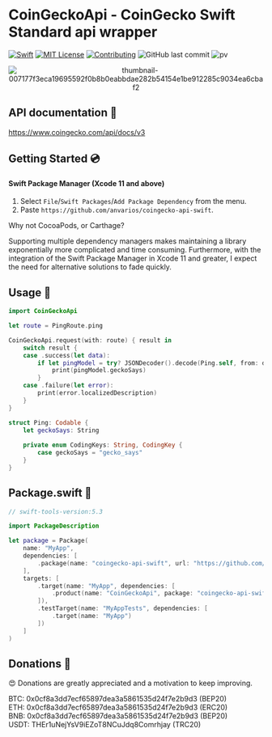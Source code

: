 # CoinGeckoApi - CoinGecko Swift Standard api wrapper
[![Swift](https://img.shields.io/badge/swift-5.3-brightgreen.svg)](https://swift.org/download/#releases) [![MIT License](https://img.shields.io/badge/license-MIT-brightgreen.svg)](https://github.com/anvarios/coingecko-api-swift/blob/master/LICENSE/)  [![Contributing](https://img.shields.io/badge/contributing-guide-brightgreen.svg)](https://github.com/anvarios/coingecko-api-swift/blob/master/CONTRIBUTING.md) ![GitHub last commit](https://img.shields.io/github/last-commit/anvarios/coingecko-api-swift) ![pv](https://pageview.vercel.app/?github_user=anvarios)

<p align="center">
    <img src="https://static.coingecko.com/s/thumbnail-007177f3eca19695592f0b8b0eabbdae282b54154e1be912285c9034ea6cbaf2.png" alt="thumbnail-007177f3eca19695592f0b8b0eabbdae282b54154e1be912285c9034ea6cbaf2" alt="CoinGecko-logo" alt="CoinGecko-logo"/>
</p>


## API documentation 📝
https://www.coingecko.com/api/docs/v3

## Getting Started 💿
#### Swift Package Manager (Xcode 11 and above)
1. Select `File`/`Swift Packages`/`Add Package Dependency` from the menu.
2. Paste `https://github.com/anvarios/coingecko-api-swift`.

Why not CocoaPods, or Carthage?

Supporting multiple dependency managers makes maintaining a library exponentially more complicated and time consuming. Furthermore, with the integration of the Swift Package Manager in Xcode 11 and greater, I expect the need for alternative solutions to fade quickly.

## Usage 🏓
```swift
import CoinGeckoApi

let route = PingRoute.ping

CoinGeckoApi.request(with: route) { result in
    switch result {
    case .success(let data):
        if let pingModel = try? JSONDecoder().decode(Ping.self, from: data) {
            print(pingModel.geckoSays)
        }
    case .failure(let error):
        print(error.localizedDescription)
    }
}

struct Ping: Codable {
    let geckoSays: String
    
    private enum CodingKeys: String, CodingKey {
        case geckoSays = "gecko_says"
    }
}
```

## Package.swift 🚨
```swift
// swift-tools-version:5.3

import PackageDescription

let package = Package(
    name: "MyApp",
    dependencies: [
        .package(name: "coingecko-api-swift", url: "https://github.com/anvarios/coingecko-api-swift.git", .branch("master"))
    ],
    targets: [
        .target(name: "MyApp", dependencies: [
            .product(name: "CoinGeckoApi", package: "coingecko-api-swift"),
        ]),
        .testTarget(name: "MyAppTests", dependencies: [
            .target(name: "MyApp")
        ])
    ]
)
```

## Donations 🚀
😍 Donations are greatly appreciated and a motivation to keep improving.

BTC: 0x0cf8a3dd7ecf65897dea3a5861535d24f7e2b9d3 (BEP20) <br />
ETH: 0x0cf8a3dd7ecf65897dea3a5861535d24f7e2b9d3 (ERC20) <br />
BNB: 0x0cf8a3dd7ecf65897dea3a5861535d24f7e2b9d3 (BEP20) <br />
USDT: THEr1uNejYsV9iEZoT8NCuJdq8Comrhjay (TRC20)

